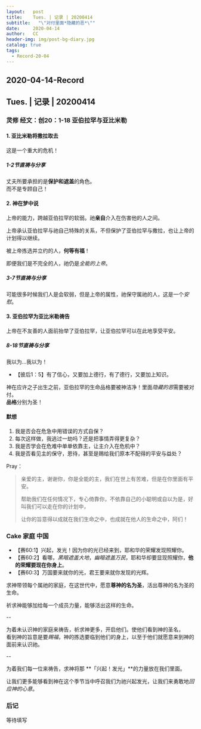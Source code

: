 ```yaml
---
layout:   post
title:    Tues. | 记录 | 20200414
subtitle:   "\"对付里面*隐藏的恶*\""
date:     2020-04-14
author:   CC
header-img: img/post-bg-diary.jpg
catalog: true
tags:
  - Record-20-04
---
```


## 2020-04-14-Record

## Tues. | 记录 | 20200414

### 灵修 经文：创20：1-18 亚伯拉罕与亚比米勒

#### 1. 亚比米勒将撒拉取去

这是一个重大的危机！

##### 1-2节直祷与分享

丈夫所要承担的是**保护和遮盖**的角色。  
而不是专顾自己！

#### 2. 神在梦中说

上帝的能力，跨越亚伯拉罕的软弱。祂**亲自**介入在伤害他的人之间。  

上帝承认亚伯拉罕与祂自己特殊的关系，不但保护了亚伯拉罕与撒拉，也让上帝的计划得以继续。  

被上帝拣选并立约的人，**何等有福**！  

即便我们是不完全的人，祂仍是*全能的上帝*。

##### 3-7节直祷与分享

可能很多时候我们人是会软弱，但是上帝的属性，祂保守属祂的人，这是一个*安慰*。

#### 3. 亚伯拉罕为亚比米勒祷告

上帝在不友善的人面前抬举了亚伯拉罕，让亚伯拉罕可以在此地享受平安。

##### 8-18节直祷与分享

我以为...我以为！  

- 【彼后1：5】有了信心，又要加上德行，有了德行，又要加上知识。  

神在应许之子出生之前，亚伯拉罕的生命品格要被神洁净！里面*隐藏的恶*需要被对付。  
**品格**分别为圣！  

#### 默想

1. 我是否会在危急中用错误的方式自保？
2. 每次这样做，我逃过一劫吗？还是把事情弄得更复杂？
3. 我是否学会在危难中单单依靠主，让主介入在危机中？
4. 我是否看见主的保守，恩待，甚至是赐给我们原本不配得的平安与益处？

Pray：

> 亲爱的主，谢谢你，你是全能的主，我们在世上有苦难，但是在你里面有平安。
>
> 帮助我们在任何情况下，专心倚靠你，不依靠自己的小聪明或自以为是，好叫我们可以走在你的计划中，
>
> 让你的旨意得以成就在我们生命之中，也成就在他人的生命之中，阿们！

### Cake 家庭 中国

- 【赛60:1】兴起，发光！因为你的光已经来到，耶和华的荣耀发现照耀你。
- 【赛60:2】看哪，*黑暗遮盖大地*，*幽暗遮盖万民*，耶和华却要显现照耀你，**他的荣耀要现在你身上**。
- 【赛60:3】万国要来就你的光，君王要来就你发现的光辉。

求神带领每个属祂的家庭，在这世代中，愿意**尊神的名为圣**，活出尊神的名为圣的生命。

祈求神能够加给每一个成员力量，能够活出这样的生命。

--

为着未认识神的家庭来祷告，祈求神更多，开启他们。使他们看到神的圣名，  
看到神的旨意是要*赐福*，神的拣选要临到他们的身上，以至于他们就愿意来到神的面前来认识祂。

--

为着我们每一位来祷告，求神将那 **「兴起！发光」**的力量放在我们里面。  

让我们更多能够看到神在这个季节当中呼召我们为祂兴起发光，让我们来勇敢地*回应神的心意*。

### 后记

等待填写
